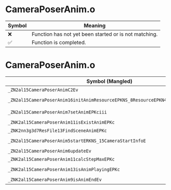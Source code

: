 # CameraPoserAnim.o
| Symbol | Meaning 
| ------------- | ------------- 
| :x: | Function has not yet been started or is not matching. 
| :white_check_mark: | Function is completed. 


# CameraPoserAnim.o
| Symbol (Mangled) | Symbol (Demangled) | Decompiled? |
| ------------- |  ------------- | ------------- |
| `_ZN2al15CameraPoserAnimC2Ev` | `al::CameraPoserAnim::CameraPoserAnim(void)` | :white_check_mark: |
| `_ZN2al15CameraPoserAnim16initAnimResourceEPKNS_8ResourceEPKN4sead8Matrix34IfEE` | `al::CameraPoserAnim::initAnimResource(al::Resource const*,sead::Matrix34<float> const*)` | :white_check_mark: |
| `_ZN2al15CameraPoserAnim7setAnimEPKciii` | `al::CameraPoserAnim::setAnim(char const*,int,int,int)` | :white_check_mark: |
| `_ZNK2al15CameraPoserAnim11isExistAnimEPKc` | `al::CameraPoserAnim::isExistAnim(char const*)const` | :white_check_mark: |
| `_ZNK2nn3g3d7ResFile13FindSceneAnimEPKc` | `nn::g3d::ResFile::FindSceneAnim(char const*)const` | :white_check_mark: |
| `_ZN2al15CameraPoserAnim5startERKNS_15CameraStartInfoE` | `al::CameraPoserAnim::start(al::CameraStartInfo const&)` | :white_check_mark: |
| `_ZN2al15CameraPoserAnim6updateEv` | `al::CameraPoserAnim::update(void)` | :white_check_mark: |
| `_ZNK2al15CameraPoserAnim11calcStepMaxEPKc` | `al::CameraPoserAnim::calcStepMax(char const*)const` | :white_check_mark: |
| `_ZNK2al15CameraPoserAnim13isAnimPlayingEPKc` | `al::CameraPoserAnim::isAnimPlaying(char const*)const` | :white_check_mark: |
| `_ZNK2al15CameraPoserAnim9isAnimEndEv` | `al::CameraPoserAnim::isAnimEnd(void)const` | :white_check_mark: |
